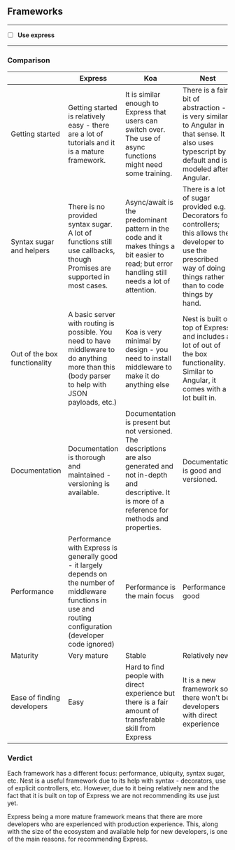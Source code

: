 ## Frameworks

------
- [ ] **Use express**
------

### Comparison

|                              | Express                                                                                                                                                         | Koa                                                                                                                                                                     | Nest                                                                                                                                                                      | Verdict          |
| ---------------------------- | --------------------------------------------------------------------------------------------------------------------------------------------------------------- | ----------------------------------------------------------------------------------------------------------------------------------------------------------------------- | ------------------------------------------------------------------------------------------------------------------------------------------------------------------------- | ---------------- |
| Getting started              | Getting started is relatively easy - there are a lot of tutorials and it is a mature framework.                                                                 | It is similar enough to Express that users can switch over. The use of async functions might need some training.                                                        | There is a fair bit of abstraction - it is very similar to Angular in that sense. It also uses typescript by default and is modeled after Angular.                        | Express          |
| Syntax sugar and helpers     | There is no provided syntax sugar. A lot of functions still use callbacks, though Promises are supported in most cases.                                         | Async/await is the predominant pattern in the code and it makes things a bit easier to read; but error handling still needs a lot of attention.                         | There is a lot of sugar provided e.g. Decorators for controllers; this allows the developer to use the prescribed way of doing things rather than to code things by hand. | Nest             |
| Out of the box functionality | A basic server with routing is possible. You need to have middleware to do anything more than this (body parser to help with JSON payloads, etc.)               | Koa is very minimal by design - you need to install middleware to make it do anything else                                                                              | Nest is built on top of Express and includes a lot of out of the box functionality. Similar to Angular, it comes with a lot built in.                                     | Nest             |
| Documentation                | Documentation is thorough and maintained - versioning is available.                                                                                             | Documentation is present but not versioned. The descriptions are also generated and not in-depth and descriptive. It is more of a reference for methods and properties. | Documentation is good and versioned.                                                                                                                                      | Express and Nest |
| Performance                  | Performance with Express is generally good - it largely depends on the number of middleware functions in use and routing configuration (developer code ignored) | Performance is the main focus                                                                                                                                           | Performance is good                                                                                                                                                       | Koa              |
| Maturity                     | Very mature                                                                                                                                                     | Stable                                                                                                                                                                  | Relatively new                                                                                                                                                            | Express          |
| Ease of finding developers   | Easy                                                                                                                                                            | Hard to find people with direct experience but there is a fair amount of transferable skill from Express                                                                | It is a new framework so there won't be developers with direct experience                                                                                                 | Express          |

### Verdict

Each framework has a different focus: performance, ubiquity, syntax sugar, etc. Nest is a useful framework due to its help with syntax - decorators, use of explicit controllers, etc. However, due to it being relatively new and the fact that it is built on top of Express we are not recommending its use just yet.

Express being a more mature framework means that there are more developers who are experienced with production experience. This, along with the size of the ecosystem and available help for new developers, is one of the main reasons. for recommending Express.
